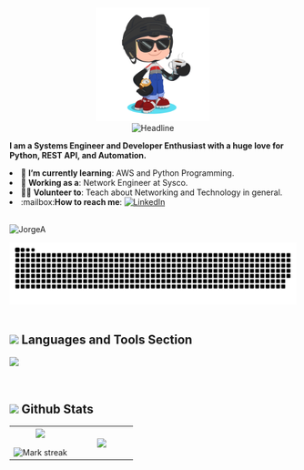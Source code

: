 <div>
    <div align=center>
        <img src="https://raw.githubusercontent.com/AhmedFathyDev/AhmedFathyDev/main/GitHub.png" alt="GitHub Octocat Drinking a Cup of Coffee" height="200">
    </div>
<div align=center>
        <img src="https://readme-typing-svg.herokuapp.com?color=%238A2BE2&size=32&center=true&vCenter=true&width=600&height=50&lines=Hi+there+I'm+Jorge+%F0%9F%91%8B;Network+Engineer;Systems+Engineer;Problem+Solver;Python+Learner+Enthusiast" alt="Headline" />
    </div>
  
<!--Start Intro-->               
<p align="left"><strong>I am a Systems Engineer and Developer Enthusiast with a huge love for Python, REST API, and Automation. </strong></p>

<li>🌱 <b>I’m currently learning</b>: AWS and Python Programming.</li>
<li>💼 <b>Working as a</b>: Network Engineer at Sysco.</li>
<li>💁‍♂️ <b>Volunteer to</b>: Teach about Networking and Technology in general.</li>
<li> :mailbox:<b>How to reach me</b>:  <a href="https://www.linkedin.com/in/jorge-arguedas-jimenez-bb927297/"><img src="https://img.shields.io/badge/Linkedin-0077b5?style=flat&logo=linkedin" alt="LinkedIn" /></a></li>
<br />
<!--End Intro-->

<!--Profile Count Badge-->
<p align="left">
  <img src="https://komarev.com/ghpvc/?username=JorgeA&label=Profile%20views&color=770677&style=for-the-badge&logo=star" alt="JorgeA" style="padding-right:20px;" />
</p>

<div align="center">
  <img  src="https://github.com/1999AZZAR/1999AZZAR/blob/readme/resources/img/grid-snake.svg"
       alt="snake" /></a>
</div>

<br />
 
## <img src="https://media.giphy.com/media/iY8CRBdQXODJSCERIr/giphy.gif" width="35"><b> Languages and Tools Section </b>
<img width="500px"  src="https://skillicons.dev/icons?i=github,py,git,vscode,aws,postman,terraform,azure,windows,linux&perline=10"  />
</p>
<br />
  

## <img src="https://media.giphy.com/media/iY8CRBdQXODJSCERIr/giphy.gif" width="35"><b> Github Stats </b>
<p align="center">
<table align="center">
<tr border="none">
<td width="50%" align="center">
  
  <img  align="center"  src="https://github-readme-stats.vercel.app/api?username=JorgeA&theme=dark&show_icons=true&count_private=true" />
  <br></br>
  <img  title="🔥 Get streak stats for your profile at git.io/streak-stats" alt="Mark streak" src="https://github-readme-streak-stats.herokuapp.com/?user=JorgeA&theme=dark&hide_border=false" /> 
</td>
<td width="50%" align="center">
  <img align="center" src="https://github-readme-stats.vercel.app/api/top-langs/?username=JorgeA&theme=dark&hide_border=true&no-bg=true&no-frame=true&langs_count=10"/>
</td>

</tr>
</table>

